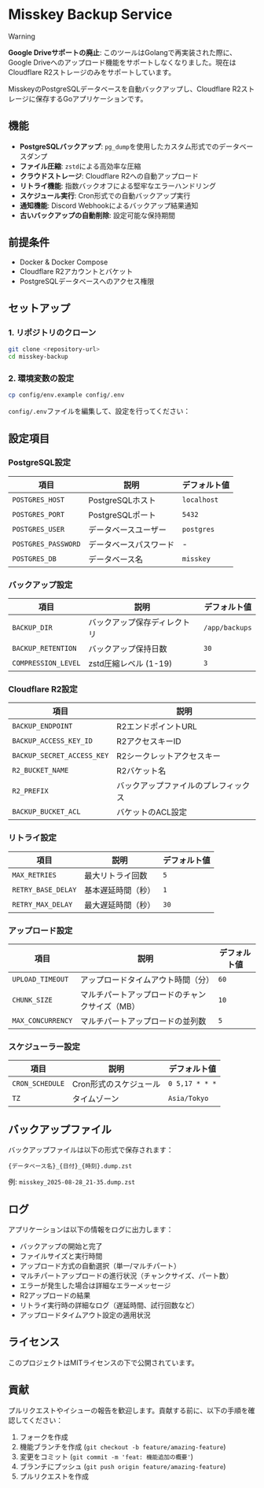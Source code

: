 # Misskey Backup Service

> [!WARNING]
> **Google Driveサポートの廃止**: このツールはGolangで再実装された際に、Google Driveへのアップロード機能をサポートしなくなりました。現在はCloudflare R2ストレージのみをサポートしています。

MisskeyのPostgreSQLデータベースを自動バックアップし、Cloudflare R2ストレージに保存するGoアプリケーションです。

## 機能

- **PostgreSQLバックアップ**: `pg_dump`を使用したカスタム形式でのデータベースダンプ
- **ファイル圧縮**: `zstd`による高効率な圧縮
- **クラウドストレージ**: Cloudflare R2への自動アップロード
- **リトライ機能**: 指数バックオフによる堅牢なエラーハンドリング
- **スケジュール実行**: Cron形式での自動バックアップ実行
- **通知機能**: Discord Webhookによるバックアップ結果通知
- **古いバックアップの自動削除**: 設定可能な保持期間

## 前提条件

- Docker & Docker Compose
- Cloudflare R2アカウントとバケット
- PostgreSQLデータベースへのアクセス権限

## セットアップ

### 1. リポジトリのクローン

```bash
git clone <repository-url>
cd misskey-backup
```

### 2. 環境変数の設定

```bash
cp config/env.example config/.env
```
`config/.env`ファイルを編集して、設定を行ってください：


## 設定項目

### PostgreSQL設定

| 項目 | 説明 | デフォルト値 |
|------|------|-------------|
| `POSTGRES_HOST` | PostgreSQLホスト | `localhost` |
| `POSTGRES_PORT` | PostgreSQLポート | `5432` |
| `POSTGRES_USER` | データベースユーザー | `postgres` |
| `POSTGRES_PASSWORD` | データベースパスワード | - |
| `POSTGRES_DB` | データベース名 | `misskey` |

### バックアップ設定

| 項目 | 説明 | デフォルト値 |
|------|------|-------------|
| `BACKUP_DIR` | バックアップ保存ディレクトリ | `/app/backups` |
| `BACKUP_RETENTION` | バックアップ保持日数 | `30` |
| `COMPRESSION_LEVEL` | zstd圧縮レベル (1-19) | `3` |

### Cloudflare R2設定

| 項目 | 説明 |
|------|------|
| `BACKUP_ENDPOINT` | R2エンドポイントURL |
| `BACKUP_ACCESS_KEY_ID` | R2アクセスキーID |
| `BACKUP_SECRET_ACCESS_KEY` | R2シークレットアクセスキー |
| `R2_BUCKET_NAME` | R2バケット名 |
| `R2_PREFIX` | バックアップファイルのプレフィックス |
| `BACKUP_BUCKET_ACL` | バケットのACL設定 |

### リトライ設定

| 項目 | 説明 | デフォルト値 |
|------|------|-------------|
| `MAX_RETRIES` | 最大リトライ回数 | `5` |
| `RETRY_BASE_DELAY` | 基本遅延時間（秒） | `1` |
| `RETRY_MAX_DELAY` | 最大遅延時間（秒） | `30` |

### アップロード設定

| 項目 | 説明 | デフォルト値 |
|------|------|-------------|
| `UPLOAD_TIMEOUT` | アップロードタイムアウト時間（分） | `60` |
| `CHUNK_SIZE` | マルチパートアップロードのチャンクサイズ（MB） | `10` |
| `MAX_CONCURRENCY` | マルチパートアップロードの並列数 | `5` |

### スケジューラー設定

| 項目 | 説明 | デフォルト値 |
|------|------|-------------|
| `CRON_SCHEDULE` | Cron形式のスケジュール | `0 5,17 * * *` |
| `TZ` | タイムゾーン | `Asia/Tokyo` |

## バックアップファイル

バックアップファイルは以下の形式で保存されます：

```
{データベース名}_{日付}_{時刻}.dump.zst
```

例: `misskey_2025-08-28_21-35.dump.zst`

## ログ

アプリケーションは以下の情報をログに出力します：

- バックアップの開始と完了
- ファイルサイズと実行時間
- アップロード方式の自動選択（単一/マルチパート）
- マルチパートアップロードの進行状況（チャンクサイズ、パート数）
- エラーが発生した場合は詳細なエラーメッセージ
- R2アップロードの結果
- リトライ実行時の詳細なログ（遅延時間、試行回数など）
- アップロードタイムアウト設定の適用状況


## ライセンス

このプロジェクトはMITライセンスの下で公開されています。

## 貢献

プルリクエストやイシューの報告を歓迎します。貢献する前に、以下の手順を確認してください：

1. フォークを作成
2. 機能ブランチを作成 (`git checkout -b feature/amazing-feature`)
3. 変更をコミット (`git commit -m 'feat: 機能追加の概要'`)
4. ブランチにプッシュ (`git push origin feature/amazing-feature`)
5. プルリクエストを作成
